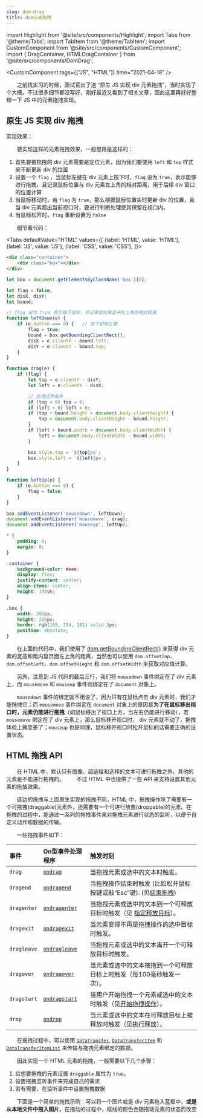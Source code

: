 ```yaml
---
slug: dom-drag
title: dom元素拖拽
---
```


import Highlight from '@site/src/components/Highlight';
import Tabs from '@theme/Tabs';
import TabItem from '@theme/TabItem';
import CustomComponent from '@site/src/components/CustomComponent';
import { DragContainer, HTMLDragContainer } from '@site/src/components/DomDrag';

<CustomComponent tags={["JS", "HTML"]} time="2021-04-18" />


&emsp;&emsp;之前找实习的时候，面试官出了道 “原生 JS 实现 div 元素拖拽”，当时实现了个大概，不过很多细节都没写好，刚好最近又看到了相关文章，因此这里再好好整理一下 JS 中的元素拖拽实现。

## 原生 JS 实现 div 拖拽

实现效果：

<DragContainer />

&emsp;&emsp;要实现这样的元素拖拽效果，一般思路是这样的：

1. 首先要被拖拽的 div 元素需要是定位元素，因为我们要使用 `left` 和 `top` 样式来不断更新 div 的位置
2. 设置一个 `flag` ，当鼠标左键在 div 元素上按下时，`flag` 设为 `true`，表示能够进行拖拽，且记录鼠标位置与 div 元素左上角的相对距离，用于后续 div 窗口的位置计算
3. 当鼠标移动时，若 `flag` 为 `true`，那么根据鼠标位置实时更新 div 的位置，且当 div 元素超出当前视口时，要进行判断处理使其保留在视口内。
4. 当鼠标松开时，`flag` 重新设置为 `false`


&emsp;&emsp;细节看代码：

<Tabs
  defaultValue="HTML"
  values={[
    {label: 'HTML', value: 'HTML'},
    {label: 'JS', value: 'JS'},
    {label: 'CSS', value: 'CSS'},
  ]}>

<TabItem value="HTML">

```html
<div class="container">
    <div class="box"></div>
</div>
```

</TabItem>

<TabItem value="JS">

```js
let box = document.getElementsByClassName('box')[0];

let flag = false;
let disX, disY;
let bound;

// flag 设为 true 表示按下鼠标，并记录鼠标离盒子左上角的相对距离
function leftDown(e) {
    if (e.button === 0) {   // 按下鼠标左键
        flag = true;
        bound = box.getBoundingClientRect();
        disX = e.clientX - bound.left;
        disY = e.clientY - bound.top;
    }
}

function drag(e) {
    if (flag) {
        let top = e.clientY - disY;
        let left = e.clientX - disX;

        // 处理边界条件
        if (top < 0) top = 0;
        if (left < 0) left = 0;
        if (top + bound.height > document.body.clientHeight) {
            top = document.body.clientHeight - bound.height;
        }
        if (left + bound.width > document.body.clientWidth) {
            left = document.body.clientWidth - bound.width;
        }

        box.style.top = `${top}px`;
        box.style.left = `${left}px`;
    }
}

function leftUp(e) {
    if (e.button === 0) {
        flag = false;
    }
}

box.addEventListener('mousedown', leftDown);
document.addEventListener('mousemove', drag);
document.addEventListener('mouseup', leftUp);
```

</TabItem>


<TabItem value="CSS">

```css
* {
    padding: 0;
    margin: 0;
}

.container {
    background-color: #eee;
    display: flex;
    justify-content: center;
    align-items: center;
    height: 100vh;
}

.box {
    width: 200px;
    height: 200px;
    border: rgb(105, 214, 181) solid 3px;
    position: absolute;
}
```

</TabItem>

</Tabs>


&emsp;&emsp;在上面的代码中，我们使用了 [dom.getBoundingClientRect()](https://developer.mozilla.org/zh-CN/docs/Web/API/Element/getBoundingClientRect) 来获得 div 元素的宽高和距内容页面左上角的距离，当然也可以使用 `dom.offsetTop`、`dom.offsetLeft`、`dom.offsetHieght` 和 `dom.offsetWidth` 来获取对应值计算。

&emsp;&emsp;另外，注意到 JS 代码的最后三行，我们将 `mousedown` 事件绑定在了 div 元素上，而 `mousemove` 和 `mouseup` 事件则绑定在了 `document` 对象上。

&emsp;&emsp;`mousedown` 事件的绑定就不用说了，因为只有在鼠标点击 div 元素时，我们才能拖拽它；而 `mousemove` 事件绑定在 `document` 对象上的原因是**为了在鼠标移出视口时，元素仍能进行拖拽**（如鼠标移出了视口上方，当左右仍能进行移动），若 `mousemove` 绑定在了 div 元素上，那么鼠标移开视口时， div 元素就不动了，拖拽体验上就变差了；`mouseup` 也是同理，鼠标移开视口时松开鼠标的话需要正确的设置状态。




## HTML 拖拽 API

&emsp;&emsp;在 HTML 中，默认只有图像、超链接和选择的文本可进行拖拽之外，其他的元素是不能进行拖拽的。
&emsp;&emsp;不过 HTML 中也提供了一些 API 来支持设置其他元素的拖放效果。

&emsp;&emsp;这边的拖拽与上面原生实现的拖拽不同，HTML 中，拖拽操作除了需要有一个可拖拽(draggable)元素外，还需要有一个可进行放置(droppable)的元素。在拖拽的过程中，能通过一系列的拖拽事件来对拖拽元素进行状态的监听，以便于自定义动作和数据的传输。

&emsp;&emsp;一些拖拽事件如下：

| 事件                | On型事件处理程序                                             | 触发时刻                                                     |
| :------------------ | :----------------------------------------------------------- | :----------------------------------------------------------- |
| `drag`      | [`ondrag`](https://developer.mozilla.org/zh-CN/docs/Web/API/GlobalEventHandlers/ondrag) | 当拖拽元素或选中的文本时触发。                               |
| `dragend`   | [`ondragend`](https://developer.mozilla.org/en-US/docs/Web/API/GlobalEventHandlers/ondragend) | 当拖拽操作结束时触发 (比如松开鼠标按键或敲“Esc”键). (见[结束拖拽](https://developer.mozilla.org/en-US/docs/Web/API/HTML_Drag_and_Drop_API/Drag_operations#dragend)) |
| `dragenter` | [`ondragenter`](https://developer.mozilla.org/en-US/docs/Web/API/GlobalEventHandlers/ondragenter) | 当拖拽元素或选中的文本到一个可释放目标时触发（见 [指定释放目标](https://developer.mozilla.org/en-US/docs/Web/API/HTML_Drag_and_Drop_API/Drag_operations#droptargets)）。 |
| `dragexit`          | [`ondragexit`](https://developer.mozilla.org/en-US/docs/Web/API/GlobalEventHandlers/ondragleave) | 当元素变得不再是拖拽操作的选中目标时触发。                   |
| `dragleave` | [`ondragleave`](https://developer.mozilla.org/zh-CN/docs/Web/API/GlobalEventHandlers/ondragleave) | 当拖拽元素或选中的文本离开一个可释放目标时触发。             |
| `dragover`  | [`ondragover`](https://developer.mozilla.org/en-US/docs/Web/API/GlobalEventHandlers/ondragover) | 当元素或选中的文本被拖到一个可释放目标上时触发（每100毫秒触发一次）。 |
| `dragstart` | [`ondragstart`](https://developer.mozilla.org/en-US/docs/Web/API/GlobalEventHandlers/ondragstart) | 当用户开始拖拽一个元素或选中的文本时触发（见[开始拖拽操作](https://developer.mozilla.org/en-US/docs/Web/API/HTML_Drag_and_Drop_API/Drag_operations#dragstart)）。 |
| `drop`      | [`ondrop`](https://developer.mozilla.org/zh-CN/docs/Web/API/GlobalEventHandlers/ondrop) | 当元素或选中的文本在可释放目标上被释放时触发（见[执行释放](https://developer.mozilla.org/en-US/docs/Web/API/HTML_Drag_and_Drop_API/Drag_operations#drop)）。 |


&emsp;&emsp;在拖拽过程中，可以使用 [`DataTransfer`](https://developer.mozilla.org/zh-CN/docs/Web/API/DataTransfer), [`DataTransferItem`](https://developer.mozilla.org/zh-CN/docs/Web/API/DataTransferItem) 和[`DataTransferItemList`](https://developer.mozilla.org/zh-CN/docs/Web/API/DataTransferItemList) 来传输与拖拽元素绑定的数据。


&emsp;&emsp;因此实现一个 HTML 元素的拖拽，一般需要以下几个步骤：
1. 给想要拖拽的元素设置 `draggable` 属性为 `true`。
2. 设置拖拽监听事件来完成自己的需求
3. 若有需要，在监听事件中设置拖拽数据

&emsp;&emsp;下面是一个简单的拖拽示例：可以将一个图片或是 div 元素拖入蓝框中，**或是从本地文件中拖入图片**，在拖动的过程中，框线的颜色会随拖动元素的状态而改变

<HTMLDragContainer />

















